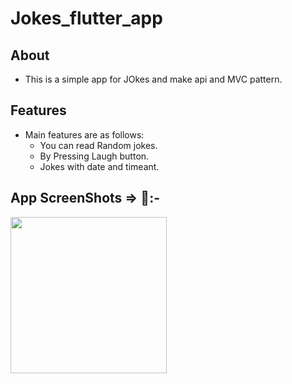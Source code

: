 # Jokes_flutter_app


## About

   - This is a simple app for JOkes and make api and MVC pattern.

## Features

- Main features are as follows:
   - You can read Random jokes.
    - By Pressing Laugh button.
    - Jokes with date and timeant.
 

## App ScreenShots => 📱:-
 <img src="assets/App_Gif/Screen_Recording_20230622_141645.mp4" width="250px">

   
